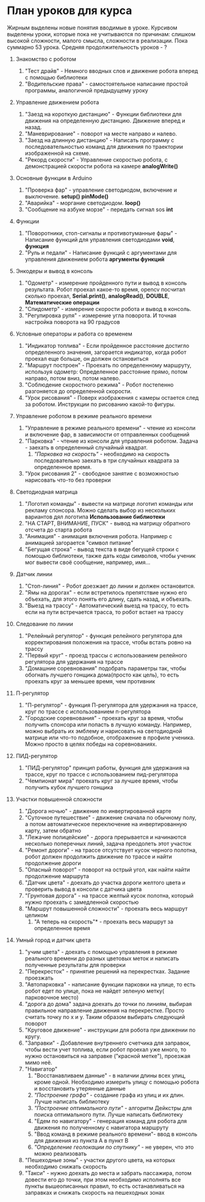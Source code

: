 # План уроков для курса

Жирным выделены новые понятия вводимые в уроке.
Курсивом выделены уроки, которые пока не учитываются по причинам: слишком высокой сложности, малого смысла, сложности в реализации.
Пока суммарно 53 урока. Средняя продолжительность уроков - ?


1. Знакомство с роботом
	1. "Тест драйв" - Немного вводных слов и движение робота вперед с помощью библиотеки
	2. "Водительские права" - самостоятельное написание простой программы, аналогичной предыдущему уроку


2. Управление движением робота
	1. "Заезд на короткую дистанцию" - Функции библиотеки для движения на определенную дистанцию. Движение вперед и назад. 
	2. "Маневрирование" - поворот на месте направо и налево.
	3. "Заезд на длинную дистанцию" - Написать программу с последовательностью команд для движения по траектории изображенной на схеме.
	4. "Рекорд скорости" - Управление скоростью робота, с демонстрацией скорости робота на камере **analogWrite()** 

3. Основные функции в Arduino
	1. "Проверка фар" - управление светодиодом, включение и выключение. **setup()** **pinMode()** 
	2. "Аварийка" - моргание светодиодом.  **loop()**
	3. "Сообщение на азбуке морзе" - передать сигнал sos **int**


4. Функции
	1. "Поворотники, стоп-сигналы и противотуманные фары" - Написание функций для управления светодиодами **void**, **функция**
	2. "Руль и педали" - Написание функций с аргументами для управления движением робота **аргументы функций**

5. Энкодеры и вывод в консоль
	1. "Одометр" - измерение пройденного пути и вывод в консоль результата. Робот проехал какое-то время, opencv посчитал сколько проехал, **Serial.print()**, **analogRead()**, **DOUBLE**, **Математические операции**
	2. "Спидометр" - измерение скорости робота и вывод в консоль.
	3. "Регулировка руля" -  измерение угла поворота. И точная настройка поворота на 90 градусов

6. Условные операторы и работа со временем
	1. "Индикатор топлива" - Если пройденное расстояние достигло определенного значения, загорается индикатор, когда робот проехал еще больше, он должен остановиться
	2. "Маршрут построен" - Проехать по определенному маршруту, используя одометр: Определенное расстояние прямо, потом направо, потом вниз, потом налево.
	3. "Соблюдение скоростного режима" - Робот постепенно разгоняется до определенной скорости.
	4. "Урок рисования" - Поверх изображения с камеры остается след за роботом. Инструкции по рисованию какой-то фигуры.	

7. Управление роботом в режиме реального времени
	1. "Управление в режиме реального времени" - чтение из консоли и включение фар, в зависимости от отправленных сообщений
	2. "Парковка" - чтение из консоли для управления роботом. Задача - заехать в определенный случайный квадрат.	
		1. *"Парковка на скорость"* - необходимо на скорость последовательно заехать в три случайных квадрата за определенное время.	
	3. "Урок рисования 2" - свободное занятие с возможностью нарисовать что-то без проверки

8. Светодиодная матрица
	1. "Логотип команды" - вывести на матрице логотип команды или рекламу спонсора. Можно сделать выбор из нескольких вариантов дял логотипа **Использование библиотеки**
	2. "НА СТАРТ, ВНИМАНИЕ, ПУСК" - вывод на матрицу обратного отсчета до старта робота 
	3. "Анимация" - анимация включения робота. Например с анимацией загорается "символ питание"
	4. "Бегущая строка" - вывод текста в виде бегущей строки с помощью библиотеки, также дать коды символов, чтобы ученик мог вывести своё сообщение, например, имя...

9. Датчик линии
	1. "Стоп-линия" - Робот доезжает до линии и должен остановится. 
	2. "Ямы на дорогах" - если встретилось препятствие нужно  его объехать, для этого понять его длину, сдать назад, и объехать.
	3. "Выезд на трассу" - Автоматический выезд на трассу, то есть если на пути встречается трасса, то робот встает на трассу

10. Следование по линии
	1. "Релейный регулятор" - функция релейного регулятора для корректирования положения на трассе, чтобы встать ровно на трассу
	2. "Первый круг" - проезд трассы с использованием релейного регулятора для удержания на трассе
	3. "Домашние соревнования" подобрать параметры так, чтобы обогнать лучшего гонщика дома(просто как цель), то есть проехать круг за меньшее время, чем противник

11. П-регулятор
	1. "П-регулятор" - функция П-регулятора для удержания на трассе, круг по трассе с использованием п-регулятора
	2. "Городские соревнования" - проехать круг за время, чтобы получить спонсора или попасть в лучшую команду. Например, можно выбрать их эмблему и нарисовать на светодиодной матрице или что-то подобное, отображение в профиле ученика. Можно просто в целях победы на соревнованиях.

12. ПИД-регулятор
	1. "ПИД-регулятор" принцип работы, функция для удержания на трассе, круг по трассе с использованием пид-регулятора
	2. "Чемпионат мира" проехать круг за лучшее время, чтобы получить кубок лучшего гонщика

13. Участки повышенной сложности
	1. "Дорога ночью" - движение по инвертированной карте
	2. "Суточное путешествие" - движение сначала по обычному полу, а потом автоматическое переключение на инвертированную карту, затем обратно
	3. "Лежачие полицейские" - дорога прерывается и начинаются несколько поперечных линий, задача преодолеть этот участок
	4. "Ремонт дороги" - на трассе отсутствует кусок черного полотна, робот должен продолжить движение по трассе и найти продолжение дороги
	5. "Опасный поворот" - поворот на острый угол, как найти найти продолжение маршрута
	6. "Датчик цвета" - доехать до участка дороги желтого цвета и проверить вывод в консоли с датчика цвета
	7. "Грунтовая дорога" - на трассе желтый кусок полотна, который нужно проехать с замедленной скоростью
	8. "Маршрут повышенной сложности" - проехать весь маршрут целиком
		1. "А теперь на скорость"* - проехать весь маршрут за определенное время


14. Умный город и датчик цвета
	1. "учим цвета" - доехать с помощью управления в режиме реального времени до разных цветовых меток и написать полученные результаты для проверки
	2. "Перекресток" - принятие решений на перекрестках. Задание проезжать  
	3. "Автопарковка" - написание функции парковки на улице, то есть робот едет по улице, пока не найдет зеленую метку( парковочное место)
	4. "дорога до дома" задача доехать до точки по линиям, выбирая правильное направление движения на перекрестке. Просто считать точку по x и y. Таким образом выбирать следующий поворот
	5. "Круговое движение" - инструкции для робота при движении по кругу.
	6. "Заправки" - Добавление внутреннего счетчика для заправок, чтобы вести учет топлива, если робот проехал уже много, то нужно остановиться на заправке ("красной метке"), проезжая мимо неё.
	7. "Навигатор"
		1. "Восстанавливаем данные" - в наличии длины всех улиц, кроме одной. Необходимо измерить улицу с помощью робота и восстановить утерянные данные
		2. *"Построение графа"* - создание графа из улиц и их длин. Лучше написать библиотеку
		3. *"Построение оптимального пути"* - алгоритм Дейкстры для поиска оптимального пути. Лучше написать библиотеку
		4. "Едем по навигатору" - генерация команд для робота для движения по полученному с навигатора маршруту
		5. "Ввод команд в режиме реального времени"- ввод в консоль для движения из пункта A в пункт B
		6. *"Определение геолокации по спутнику"* -  не уверен, что это можно реализовать
	8. "Пешеходные зоны" - участки другого цвета, на которых необходимо снижать скорость
	9. "Такси" - нужно доехать до места и забрать пассажира, потом довести его до точки, при этом необходимо исполнять все пункты вышеописанных правил, то есть останавливаться на заправках и снижать скорость на пешеходных зонах
	   
